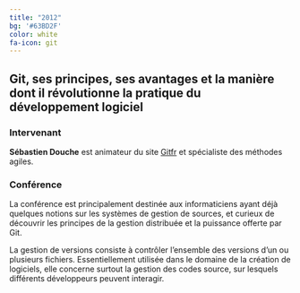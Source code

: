 ```yaml
---
title: "2012"
bg: '#63BD2F'
color: white
fa-icon: git
---
```


## Git, ses principes, ses avantages et la manière dont il révolutionne la pratique du développement logiciel

### Intervenant

**Sébastien Douche** est animateur du site [Gitfr](http://gitfr.net/) et spécialiste des méthodes agiles.

### Conférence

La conférence est principalement destinée aux informaticiens ayant déjà quelques notions sur les systèmes de gestion de sources, et curieux de découvrir les principes de la gestion distribuée et la puissance offerte par Git.

La gestion de versions consiste à contrôler l’ensemble des versions d’un ou plusieurs fichiers. Essentiellement utilisée dans le domaine de la création de logiciels, elle concerne surtout la gestion des codes source, sur lesquels différents développeurs peuvent interagir.
